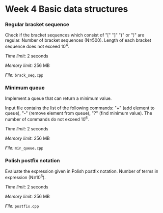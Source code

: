 # Week 4 Basic data structures

### Regular bracket sequence

Check if the bracket sequences which consist of "[" "]" "(" or ")" are regular.
Number of bracket sequences (N&le;500</sup>). Length of each bracket sequence does not exceed 10<sup>4</sup>. 

*Time limit:* 2 seconds

*Memory limit:* 256 MB

*File:* `brack_seq.cpp`

### Minimum queue

Implement a queue that can return a minimum value. 

Input file contains the list of the following commands: "+" (add element to queue), "-" (remove element from queue), "?" (find minimum value). The number of commands do not exceed 10<sup>6</sup>. 

*Time limit:* 2 seconds

*Memory limit:* 256 MB

*File:* `min_queue.cpp`

### Polish postfix notation

Evaluate the expression given in Polish postfix notation. Number of terms in expression (N&le;10<sup>6</sup>).

*Time limit:* 2 seconds

*Memory limit:* 256 MB

*File:* `postfix.cpp`
